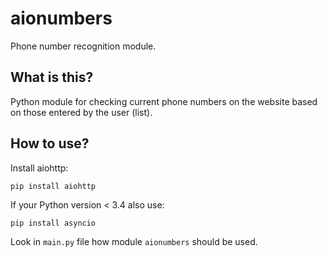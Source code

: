 # aionumbers
Phone number recognition module.
## What is this?
Python module for checking current phone numbers on the website based on those entered by the user (list).
## How to use?
Install aiohttp:

    pip install aiohttp
    
If your Python version < 3.4 also use:

    pip install asyncio
    
Look in `main.py` file how module `aionumbers` should be used.
